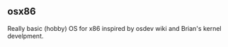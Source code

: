 ## osx86

Really basic (hobby) OS for x86 inspired by osdev wiki and Brian's kernel develpment.














